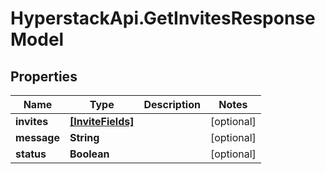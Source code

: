 # HyperstackApi.GetInvitesResponseModel

## Properties

Name | Type | Description | Notes
------------ | ------------- | ------------- | -------------
**invites** | [**[InviteFields]**](InviteFields.md) |  | [optional] 
**message** | **String** |  | [optional] 
**status** | **Boolean** |  | [optional] 


